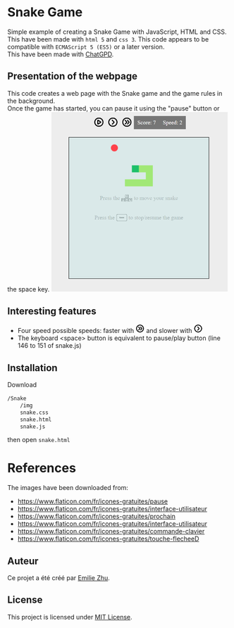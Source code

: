 # Snake Game

Simple example of creating a Snake Game with JavaScript, HTML and CSS.  
This have been made with `html 5` and `css 3`. This code appears to be compatible with `ECMAScript 5 (ES5)` or a later version.  
This have been made with [ChatGPD](https://chatgpt.com).

## Presentation of the webpage

This code creates a web page with the Snake game and the game rules in the background.  
Once the game has started, you can pause it using the "pause" button or the space key.
<img src="/test_img/test.png" style="width:400px" />

## Interesting features

 - Four speed possible speeds: faster with <img src="/img/fast.png" style="width:20px" /> and slower with <img src="/img/slow.png" style="width:20px" />
 - The keyboard \<space\> button is equivalent to pause/play button (line 146 to 151 of snake.js)

## Installation

Download
```
/Snake
    /img
    snake.css
    snake.html
    snake.js
```
then open `snake.html`

# References

The images have been downloaded from:
 - https://www.flaticon.com/fr/icones-gratuites/pause
 - https://www.flaticon.com/fr/icones-gratuites/interface-utilisateur
 - https://www.flaticon.com/fr/icones-gratuites/prochain
 - https://www.flaticon.com/fr/icones-gratuites/interface-utilisateur
 - https://www.flaticon.com/fr/icones-gratuites/commande-clavier
 - https://www.flaticon.com/fr/icones-gratuites/touche-flecheeD
## Auteur

Ce projet a été créé par [Emilie Zhu](https://github.com/emilie-zhu).

## License

This project is licensed under [MIT License](LICENSE).
